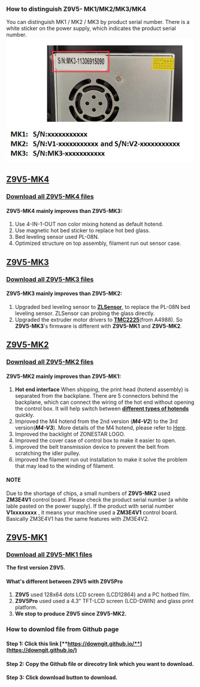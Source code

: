 ### How to distinguish Z9V5- MK1/MK2/MK3/MK4
You can distinguish MK1 / MK2 / MK3 by product serial number. There is a white sticker on the power supply, which indicates the product serial number.  
![](MKn.jpg)

## [Z9V5-MK4](https://github.com/ZONESTAR3D/Z9/tree/main/Z9V5/Z9V5-MK4)
### [**Download all Z9V5-MK4 files**](https://downgit.github.io/#/home?url=https:%2F%2Fgithub.com%2FZONESTAR3D%2FZ9%2Ftree%2Fmain%2FZ9V5%2FZ9V5-MK4)   
#### **Z9V5-MK4 mainly improves than Z9V5-MK3**:  
1. Use 4-IN-1-OUT non color mixing hotend as default hotend.
2. Use magnetic hot bed sticker to replace hot bed glass.
3. Bed leveling sensor used PL-08N.
4. Optimized structure on top assembly, filament run out sensor case.

## [Z9V5-MK3](https://github.com/ZONESTAR3D/Z9/tree/main/Z9V5/Z9V5-MK3)
### [**Download all Z9V5-MK3 files**](https://downgit.github.io/#/home?url=https:%2F%2Fgithub.com%2FZONESTAR3D%2FZ9%2Ftree%2Fmain%2FZ9V5%2FZ9V5-MK3)   
#### **Z9V5-MK3 mainly improves than Z9V5-MK2**:  
1. Upgraded bed leveling sensor to [**ZLSensor**](https://aliexpress.com/item/1005002865311470.html), to replace the PL-08N bed leveling sensor. ZLSensor can probing the glass directly.  
2. Upgraded the extruder motor drivers to [**TMC2225**](https://aliexpress.com/item/1005003270721219.html)(from A4988). So **Z9V5-MK3**'s firmware is different with **Z9V5-MK1** and **Z9V5-MK2**.  

## [Z9V5-MK2](https://github.com/ZONESTAR3D/Z9/tree/main/Z9V5/Z9V5-MK2)
### [**Download all Z9V5-MK2 files**](https://downgit.github.io/#/home?url=https:%2F%2Fgithub.com%2FZONESTAR3D%2FZ9%2Ftree%2Fmain%2FZ9V5%2FZ9V5-MK2) 
#### **Z9V5-MK2 mainly improves than Z9V5-MK1**:  
1. **Hot end interface** When shipping, the print head (hotend assembly) is separated from the backplane. There are 5 connectors behind the backplane, which can connect the wiring of the hot end without opening the control box. It will help switch between [**different types of hotends**](https://github.com/ZONESTAR3D/Upgrade-kit-guide/tree/main/HOTEND) quickly.    
2. Improved the M4 hotend from the 2nd version (***M4-V2***) to the 3rd version(***M4-V3***). More details of the M4 hotend, please refer to [Here](https://github.com/ZONESTAR3D/Upgrade-kit-guide/tree/main/HOTEND/M4%20%204-IN-1-OUT%20Mixing%20Color%20Hotend).  
3. Improved the backlight of ZONESTAR LOGO.  
4. Improved the cover case of control box to make it easier to open.  
5. improved the belt transmission device to prevent the belt from scratching the idler pulley.  
6. improved the filament run out installation to make it solve the problem that may lead to the winding of filament. 
#### NOTE
Due to the shortage of chips, a small numbers of **Z9V5-MK2** used **ZM3E4V1** control board. Please check the product serial number (a white lable pasted on the power supply). If the product with serial number **V1xxxxxxxx** , it means your machine used a **ZM3E4V1** control board. Basically ZM3E4V1 has the same features with ZM3E4V2.      

## [Z9V5-MK1](https://github.com/ZONESTAR3D/Z9/tree/main/Z9V5/Z9V5-MK1) 
### [**Download all Z9V5-MK1 files**](https://downgit.github.io/#/home?url=https:%2F%2Fgithub.com%2FZONESTAR3D%2FZ9%2Ftree%2Fmain%2FZ9V5%2FZ9V5-MK1) 
**The first version Z9V5.**
#### What's different between Z9V5 with Z9V5Pro    
1. **Z9V5** used 128x64 dots LCD screen (LCD12864) and a PC hotbed film.  
2. **Z9V5Pro** used used a 4.3" TFT-LCD screen (LCD-DWIN) and glass print platform.
3. **We stop to produce Z9V5 since Z9V5-MK2.**

### How to downlod file from Github page
#### Step 1: Click this link [**https://downgit.github.io/**](https://downgit.github.io/) 
#### Step 2: Copy the Github file or direcotry link which you want to download.
#### Step 3: Click download button to download. 
[](download.gif)    
